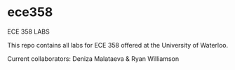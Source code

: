 # ece358
ECE 358 LABS

This repo contains all labs for ECE 358 offered at the University of Waterloo.

Current collaborators:
Deniza Malataeva & Ryan Williamson
